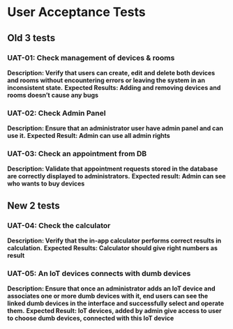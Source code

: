 # User Acceptance Tests

## Old 3 tests

### UAT-01: Check management of devices & rooms
**Description: Verify that users can create, edit and delete both devices and rooms without encountering errors or leaving the system in an inconsistent state.**
**Expected Results: Adding and removing devices and rooms doesn’t cause any bugs**

### UAT-02: Check Admin Panel
**Description: Ensure that an administrator user have admin panel and can use it.**
**Expected Result: Admin can use all admin rights**

### UAT-03: Check an appointment from DB
**Description: Validate that appointment requests stored in the database are correctly displayed to administrators.**
**Expected result: Admin can see who wants to buy devices**

## New 2 tests

### UAT-04: Сheck the calculator
**Description: Verify that the in-app calculator performs сorrect results in calculation.**
**Expected Results: Calculator should give right numbers as result**

### UAT-05: An IoT devices connects with dumb devices
**Description: Ensure that once an administrator adds an IoT device and associates one or more dumb devices with it, end users can see the linked dumb devices in the interface and successfully select and operate them.**
**Expected Result: IoT devices, added by admin give access to user to choose dumb devices, connected with this IoT device**
